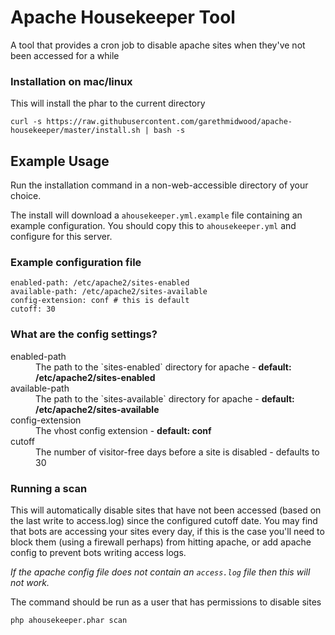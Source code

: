 # Apache Housekeeper Tool

A tool that provides a cron job to disable apache sites when they've not been accessed for a while

### Installation on mac/linux
This will install the phar to the current directory
```
curl -s https://raw.githubusercontent.com/garethmidwood/apache-housekeeper/master/install.sh | bash -s
```

## Example Usage
Run the installation command in a non-web-accessible directory of your choice.

The install will download a `ahousekeeper.yml.example` file containing an example configuration. You should copy this to `ahousekeeper.yml` and configure for this server.

### Example configuration file

```
enabled-path: /etc/apache2/sites-enabled
available-path: /etc/apache2/sites-available
config-extension: conf # this is default
cutoff: 30
```

### What are the config settings?
<dl>
  <dt>enabled-path</dt>
  <dd>The path to the `sites-enabled` directory for apache - <strong>default: /etc/apache2/sites-enabled</strong></dd>

  <dt>available-path</dt>
  <dd>The path to the `sites-available` directory for apache - <strong>default: /etc/apache2/sites-available</strong></dd>

  <dt>config-extension</dt>
  <dd>The vhost config extension - <strong>default: conf</strong></dd>

  <dt>cutoff</dt>
  <dd>The number of visitor-free days before a site is disabled - defaults to 30</dd>
</dl>

### Running a scan

This will automatically disable sites that have not been accessed (based on the last write to access.log) since the configured cutoff date.
You may find that bots are accessing your sites every day, if this is the case you'll need to block them (using a firewall perhaps) from hitting apache, or add apache config to prevent bots writing access logs.

*If the apache config file does not contain an `access.log` file then this will not work.*

The command should be run as a user that has permissions to disable sites

```
php ahousekeeper.phar scan
```

